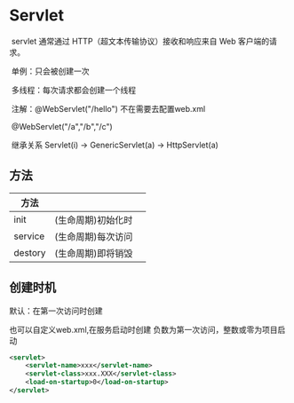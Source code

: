 # Servlet

​	servlet 通常通过 HTTP（超文本传输协议）接收和响应来自 Web 客户端的请求。 

​	单例：只会被创建一次

​	多线程：每次请求都会创建一个线程

​	注解：@WebServlet("/hello")  不在需要去配置web.xml

​				@WebServlet("/a","/b","/c")

​	继承关系 Servlet(i) -> GenericServlet(a) -> HttpServlet(a) 



## 方法

| 方法    |                    |      |
| ------- | ------------------ | ---- |
| init    | (生命周期)初始化时 |      |
| service | (生命周期)每次访问 |      |
| destory | (生命周期)即将销毁 |      |



## 创建时机

默认：在第一次访问时创建

也可以自定义web.xml,在服务启动时创建 负数为第一次访问，整数或零为项目启动

```xml
<servlet>
	<servlet-name>xxx</servlet-name>
    <servlet-class>xxx.XXX</servlet-class>
    <load-on-startup>0</load-on-startup>
</servlet>
```




